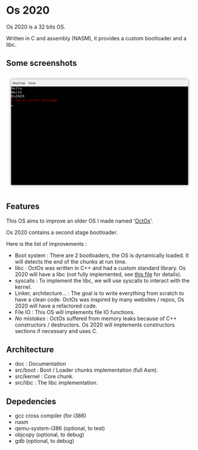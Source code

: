 # Os 2020

Os 2020 is a 32 bits OS.

Written in C and assembly (NASM), it provides a custom bootloader and a libc.

## Some screenshots

![Os 2020](res/main.png "Main screen")

## Features

This OS aims to improve an older OS I made named '[OctOs](https://github.com/Cc618/OctOs)'.

Os 2020 contains a second stage bootloader.

Here is the list of improvements :

- Boot system : There are 2 bootloaders, the OS is dynamically loaded. It will detects the end of the chunks at run time.
- libc : OctOs was written in C++ and had a custom standard library. Os 2020 will have a libc (not fully implemented, see [this file](doc/libc.md) for details).
- syscalls : To implement the libc, we will use syscalls to interact with the kernel.
- Linker, architecture... : The goal is to write everything from scratch to have a clean code. OctOs was inspired by many websites / repos, Os 2020 will have a refactored code.
- File IO : This OS will implements file IO functions.
- _No mistakes_ : OctOs suffered from memory leaks because of C++ constructors / destructors. Os 2020 will implements constructors sections if necessary and uses C.

## Architecture

- doc : Documentation
- src/boot : Boot / Loader chunks implementation (full Asm).
- src/kernel : Core chunk.
- src/libc : The libc implementation.

## Depedencies

- gcc cross compiler (for i386)
- nasm
- qemu-system-i386 (optional, to test)
- objcopy (optional, to debug)
- gdb (optional, to debug)
